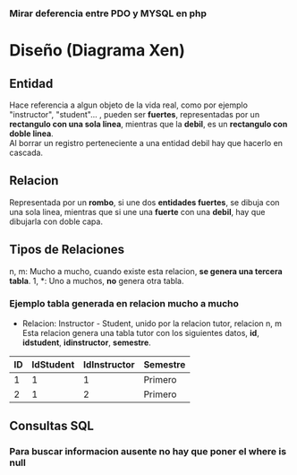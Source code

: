 ### Mirar deferencia entre PDO y MYSQL en php

# Diseño (Diagrama Xen)

## Entidad

Hace referencia a algun objeto de la vida real, como por ejemplo "instructor", "student"... , pueden ser **fuertes**, representadas por un **rectangulo con una sola linea**, mientras que la **debil**, es un **rectangulo con doble linea**.\
Al borrar un registro perteneciente a una entidad debil hay que hacerlo en cascada.

## Relacion

Representada por un **rombo**, si une dos **entidades fuertes**, se dibuja con una sola linea, mientras que si une una **fuerte** con una **debil**, hay que dibujarla con doble capa.

## Tipos de Relaciones

n, m: Mucho a mucho, cuando existe esta relacion, **se genera una tercera tabla**.
1, \*: Uno a muchos, **no** genera otra tabla.

### Ejemplo tabla generada en relacion mucho a mucho

- Relacion: Instructor - Student, unido por la relacion tutor, relacion n, m
  Esta relacion genera una tabla tutor con los siguientes datos, **id**, **idstudent**, **idinstructor**, **semestre**.

| ID  | IdStudent | IdInstructor | Semestre |
| --- | --------- | ------------ | -------- |
| 1   | 1         | 1            | Primero  |
| 2   | 1         | 2            | Primero  |

## Consultas SQL

### Para buscar informacion ausente no hay que poner el where is null

